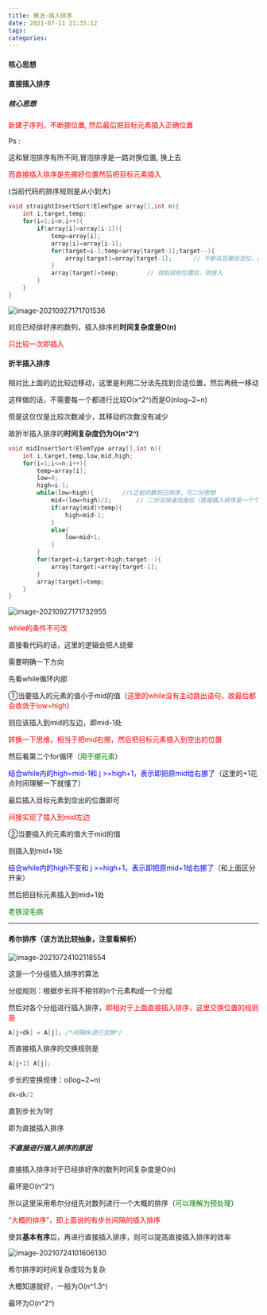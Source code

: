 ```yaml
---
title: 算法-插入排序
date: 2021-07-11 21:35:12
tags:
categories:
---
```


#### 核心思想



#### 直接插入排序

##### 核心思想

<font color=red>新建子序列，不断挪位置, 然后最后把目标元素插入正确位置</font>

Ps :

这和冒泡排序有所不同,冒泡排序是一路对换位置, 换上去

<font color=red>而直接插入排序是先挪好位置然后把目标元素插入</font>

(当前代码的排序规则是从小到大)

```c
void straightInsertSort(ElemType array[],int n){
    int i,target,temp;
    for(i=1;i<n;i++){
        if(array[i]<array[i-1]){
            temp=array[i];
            array[i]=array[i-1];        
            for(target=i-1;temp<array[target-1];target--){       
                array[target]=array[target-1];      // 不断往后挪出空位，直到找到正确位置
            }
            array[target]=temp;        // 找到目标位置后，则放入
        }
    }
}
```

![image-20210927171701536](https://picgo-freejim.oss-cn-beijing.aliyuncs.com/to_upload/image-20210927171701536.png)





对应已经排好序的数列，插入排序的**时间复杂度是O(n)**

<font color=red>只比较一次即插入</font>

#### 折半插入排序



相对比上面的边比较边移动，这里是利用二分法先找到合适位置，然后再统一移动

这样做的话，不需要每一个都进行比较O(x^2^)而是O(nlog~2~n)

但是这仅仅是比较次数减少，其移动的次数没有减少

故折半插入排序的**时间复杂度仍为O(n^2^)**

```c
void midInsertSort(ElemType array[],int n){
    int i,target,temp,low,mid,high;
    for(i=1;i<=n;i++){
        temp=array[i];
        low=0;
        high=i-1;
        while(low<high){        //i之前的数列已排序，可二分思想
            mid=(low+high)/2;       // 二分法快速找座位（直接插入排序是一个个比较大小地来找）
            if(array[mid]>temp){
                high=mid-1;
            }
            else{
                low=mid+1;
            }
        }
        for(target=i;target>high;target--){
            array[target]=array[target-1];
        }
        array[target]=temp;
    }
}
```

![image-20210927171732955](https://picgo-freejim.oss-cn-beijing.aliyuncs.com/to_upload/image-20210927171732955.png)





<font color=red>while的条件不可改</font>

直接看代码的话，这里的逻辑会把人绕晕

需要明确一下方向

先看while循环内部

①当要插入的元素的值小于mid的值（<font color=red>这里的while没有主动跳出语句，故最后都会收敛于low=high</font>）

则应该插入到mid的左边，即mid-1处

<font color=red>转换一下思维，相当于把mid右挪，然后把目标元素插入到空出的位置</font>

然后看第二个for循环（<font color=green>用于挪元素</font>）

<font color=blue>结合while内的high=mid-1和 j >=high+1，表示即把原mid给右挪了</font>（这里的+1花点时间理解一下就懂了）

最后插入目标元素到空出的位置即可

<font color=red>间接实现了插入到mid左边</font>

②当要插入的元素的值大于mid的值

则插入到mid+1处

<font color=blue>结合while内的high不变和 j >=high+1，表示即把原mid+1给右挪了</font>（和上面区分开来）

然后把目标元素插入到mid+1处

<font color=green>老铁没毛病</font>



---

#### 希尔排序（该方法比较抽象，注意看解析）

![image-20210724102118554](https://picgo-freejim.oss-cn-beijing.aliyuncs.com/to_upload/image-20210724102118554.png)

这是一个分组插入排序的算法

分组规则：根据步长将不相邻的n个元素构成一个分组

然后对各个分组进行插入排序，<font color=red>即相对于上面直接插入排序，这里交换位置的规则是</font>

```c
A[j+dk] = A[j]; /*间隔dk进行交换*/
```

而直接插入排序的交换规则是

```c
A[j+1] A[j];
```

步长的变换规律：o(log~2~n)

```c
dk=dk/2  
```

直到步长为1时

即为直接插入排序

##### 不直接进行插入排序的原因

直接插入排序对于已经排好序的数列时间复杂度是O(n)

最坏是O(n^2^)

所以这里采用希尔分组先对数列进行一个大概的排序（<font color=green>可以理解为预处理</font>）

<font color=red>“大概的排序”，即上面说的有步长间隔的插入排序</font>

使其**基本有序**后，再进行直接插入排序，则可以提高直接插入排序的效率

![image-20210724101606130](https://picgo-freejim.oss-cn-beijing.aliyuncs.com/to_upload/image-20210724101606130.png)

希尔排序的时间复杂度较为复杂

大概知道就好，一般为O(n^1.3^)

最坏为O(n^2^)